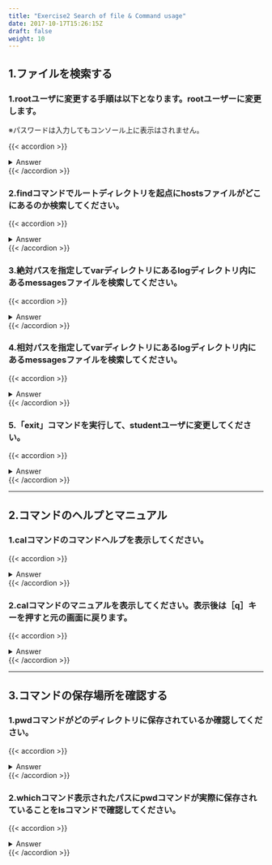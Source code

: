 ```yaml
---
title: "Exercise2 Search of file & Command usage"
date: 2017-10-17T15:26:15Z
draft: false
weight: 10
---
```


## 1.ファイルを検索する

### 1.rootユーザに変更する手順は以下となります。rootユーザーに変更します。
※パスワードは入力してもコンソール上に表示はされません。

{{< accordion >}}
<details style="margin-top: 10px;">
<summary>Answer</summary>
<div>
<pre>
$ su -
パスワード:tokyoec
#
</pre>
</div>
</details>
{{< /accordion >}}

### 2.findコマンドでルートディレクトリを起点にhostsファイルがどこにあるのか検索してください。

{{< accordion >}}
<details style="margin-top: 10px;">
<summary>Answer</summary>
<div>
<pre>
# find / -name hosts
/etc/hosts
/etc/avahi/hosts
</pre>
</div>
</details>
{{< /accordion >}}

### 3.絶対パスを指定してvarディレクトリにあるlogディレクトリ内にあるmessagesファイルを検索してください。

{{< accordion >}}
<details style="margin-top: 10px;">
<summary>Answer</summary>
<div>
<pre>
# find /var/log -name messages
/var/log/messages
</pre>
</div>
</details>
{{< /accordion >}}

### 4.相対パスを指定してvarディレクトリにあるlogディレクトリ内にあるmessagesファイルを検索してください。

{{< accordion >}}
<details style="margin-top: 10px;">
<summary>Answer</summary>
<div>
<pre>
# cd /
# find ./ -name messages
./var/log/messages
./usr/share/open-vm-tools/messages
</pre>
</div>
</details>
{{< /accordion >}}

### 5.「exit」コマンドを実行して、studentユーザに変更してください。

{{< accordion >}}
<details style="margin-top: 10px;">
<summary>Answer</summary>
<div>
<pre>
# exit
$
</pre>
</div>
</details>
{{< /accordion >}}

***

## 2.コマンドのヘルプとマニュアル

### 1.calコマンドのコマンドヘルプを表示してください。

{{< accordion >}}
<details style="margin-top: 10px;">
<summary>Answer</summary>
<div>
<pre>
$ cal --help
使い方:
cal [オプション] [[[日] 月] 年]
cal [options] <timestamp|monthname>
 
カレンダーまたはその一部を表示します。
引数を付けない場合は今月を表示します。
 
オプション:
-1, --one             1 か月分だけを表示します (既定値)
-3, --three           3 か月分の日付を表示します
-n, --months <num>    show num months starting with date's month
-S, --span            span the date when displaying multiple months
-s, --sunday          週の開始を日曜日にします
-m, --monday          週の開始を月曜日にします
-j, --julian          use day-of-year for all calendars
    --reform <val>    Gregorian reform date (1752|gregorian|iso|julian)
    --iso             --reform=iso と同じ
-y, --year            年全体を表示します
-Y, --twelve          show the next twelve months
-w, --week[=<num>]    US または ISO-8601 形式の週番号を表示
    --color[=<時期>]  メッセージを色づけします
                          (auto、always、never のどれか)
                          カラー表示はデフォルトで有効です
 
-h, --help            このヘルプを表示します
-V, --version         バージョンを表示します
 
詳しくは cal(1) をお読みください。
</pre>
</div>
</details>
{{< /accordion >}}

### 2.calコマンドのマニュアルを表示してください。表示後は［q］キーを押すと元の画面に戻ります。

{{< accordion >}}
<details style="margin-top: 10px;">
<summary>Answer</summary>
<div>
<pre>
$ man cal
  CAL(1)                                                                User Commands                                                                CAL(1)

  NAME
         cal - display a calendar
  
  SYNOPSIS
         cal [options] [[[day] month] year]
         cal [options] [timestamp|monthname]
  
  DESCRIPTION
         cal displays a simple calendar.  If no arguments are specified, the current month is displayed.
  
         The month may be specified as a number (1-12), as a month name or as an abbreviated month name according to the current locales.
  
         Two different calendar systems are used, Gregorian and Julian.  These are nearly identical systems with Gregorian making a small adjustment to the
         frequency of leap years; this facilitates improved synchronization with solar events like the equinoxes.  The Gregorian calendar reform was intro‐
         duced in 1582, but its adoption continued up to 1923.  By default cal uses the adoption date of 3 Sept 1752.  From that date forward the Gregorian
         calendar is displayed; previous dates use the Julian calendar system.  11 days were removed at the time of adoption to bring the calendar in  sync
         with  solar  events.   So Sept 1752 has a mix of Julian and Gregorian dates by which the 2nd is followed by the 14th (the 3rd through the 13th are
         absent).
  
         Optionally, either the proleptic Gregorian calendar or the Julian calendar may be used exclusively.  See --reform below.
  
  OPTIONS
         -1, --one
                Display single month output.  (This is the default.)
  
         -3, --three
                Display three months spanning the date.
  
         -n , --months number
                Display number of months, starting from the month containing the date.
  
         -S, --span
                Display months spanning the date.
  
         -s, --sunday
                Display Sunday as the first day of the week.
  
         -m, --monday
                Display Monday as the first day of the week.
  
         --iso  Display the proleptic Gregorian calendar exclusively.  See --reform below.
  
         -j, --julian
                Use day-of-year numbering for all calendars.  These are also called ordinal days.  Ordinal days range from 1 to 366.  This option does  not
                switch from the Gregorian to the Julian calendar system, that is controlled by the --reform option.
  
                Sometimes  Gregorian calendars using ordinal dates are referred to as Julian calendars.  This can be confusing due to the many date related
                conventions that use Julian in their name: (ordinal) julian date, julian (calendar) date, (astronomical)  julian  date,  (modified)  julian
                date,  and more.  This option is named julian, because ordinal days are identified as julian by the POSIX standard.  However, be aware that
                cal also uses the Julian calendar system.  See DESCRIPTION above.
  
         --reform val
                This option sets the adoption date of the Gregorian calendar reform.  Calendar dates previous to reform use  the  Julian  calendar  system.
                Calendar dates after reform use the Gregorian calendar system.  The argument val can be:
  
                ・ 1752 - sets 3 September 1752 as the reform date (default).  This is when the Gregorian calendar reform was adopted by the British Empire.
  
                ・ gregorian  - display Gregorian calendars exclusively.  This special placeholder sets the reform date below the smallest year that cal can
                  use; meaning all calendar output uses the Gregorian calendar system.  This is called the  proleptic  Gregorian  calendar,  because  dates
                  prior to the calendar system's creation use extrapolated values.
  
                ・ iso  - alias of gregorian.  The ISO 8601 standard for the representation of dates and times in information interchange requires using the
                  proleptic Gregorian calendar.
  
                ・ julian - display Julian calendars exclusively.  This special placeholder sets the reform date above the largest year that  cal  can  use;
                  meaning all calendar output uses the Julian calendar system.
  
                See DESCRIPTION above.
  
         -y, --year
                Display a calendar for the whole year.
  
         -Y, --twelve
                Display a calendar for the next twelve months.
  
         -w, --week[=number]
                Display week numbers in the calendar (US or ISO-8601).
  
         --color[=when]
                Colorize  the output.  The optional argument when can be auto, never or always.  If the when argument is omitted, it defaults to auto.  The
                colors can be disabled; for the current built-in default see the --help output.  See also the COLORS section.
  
         -V, --version
                Display version information and exit.
  
         -h, --help
                Display help text and exit.
  
  PARAMETERS
         Single digits-only parameter (e.g. 'cal 2020')
                Specifies the year to be displayed; note the year must be fully specified: cal 89 will not display a calendar for 1989.
  
         Single string parameter (e.g. 'cal tomorrow' or 'cal August')
                Specifies timestamp or a month name (or abbreviated name) according to the current locales.
  
                The special placeholders are accepted when parsing timestamp, "now" may be used to refer to the current time, "today", "yesterday", "tomor‐
                row" refer to of the current day, the day before or the next day, respectively.
  
                The  relative date specifications are also accepted, in this case "+" is evaluated to the current time plus the specified time span. Corre‐
                spondingly, a time span that is prefixed with "-" is evaluated to the current time minus the specified time  span,  for  example  '+2days'.
                Instead  of prefixing the time span with "+" or "-", it may also be suffixed with a space and the word "left" or "ago" (for example '1 week
                ago').
  CAL(1)                                                                User Commands                                                                CAL(1)
  
  NAME
         cal - display a calendar
  
  SYNOPSIS
         cal [options] [[[day] month] year]
         cal [options] [timestamp|monthname]
  
  DESCRIPTION
         cal displays a simple calendar.  If no arguments are specified, the current month is displayed.
  
         The month may be specified as a number (1-12), as a month name or as an abbreviated month name according to the current locales.
  
         Two different calendar systems are used, Gregorian and Julian.  These are nearly identical systems with Gregorian making a small adjustment to the
         frequency of leap years; this facilitates improved synchronization with solar events like the equinoxes.  The Gregorian calendar reform was intro‐
         duced in 1582, but its adoption continued up to 1923.  By default cal uses the adoption date of 3 Sept 1752.  From that date forward the Gregorian
         calendar is displayed; previous dates use the Julian calendar system.  11 days were removed at the time of adoption to bring the calendar in  sync
         with  solar  events.   So Sept 1752 has a mix of Julian and Gregorian dates by which the 2nd is followed by the 14th (the 3rd through the 13th are
         absent).
  
         Optionally, either the proleptic Gregorian calendar or the Julian calendar may be used exclusively.  See --reform below.
  
  OPTIONS
         -1, --one
                Display single month output.  (This is the default.)
  
         -3, --three
                Display three months spanning the date.
  
         -n , --months number
                Display number of months, starting from the month containing the date.
  
         -S, --span
                Display months spanning the date.
  
         -s, --sunday
                Display Sunday as the first day of the week.
  
         -m, --monday
                Display Monday as the first day of the week.
  
         --iso  Display the proleptic Gregorian calendar exclusively.  See --reform below.
  
         -j, --julian
                Use day-of-year numbering for all calendars.  These are also called ordinal days.  Ordinal days range from 1 to 366.  This option does  not
                switch from the Gregorian to the Julian calendar system, that is controlled by the --reform option.
  
                Sometimes  Gregorian calendars using ordinal dates are referred to as Julian calendars.  This can be confusing due to the many date related
                conventions that use Julian in their name: (ordinal) julian date, julian (calendar) date, (astronomical)  julian  date,  (modified)  julian
                date,  and more.  This option is named julian, because ordinal days are identified as julian by the POSIX standard.  However, be aware that
                cal also uses the Julian calendar system.  See DESCRIPTION above.
  
         --reform val
                This option sets the adoption date of the Gregorian calendar reform.  Calendar dates previous to reform use  the  Julian  calendar  system.
                Calendar dates after reform use the Gregorian calendar system.  The argument val can be:
  
                ・ 1752 - sets 3 September 1752 as the reform date (default).  This is when the Gregorian calendar reform was adopted by the British Empire.
  
                ・ gregorian  - display Gregorian calendars exclusively.  This special placeholder sets the reform date below the smallest year that cal can
                  use; meaning all calendar output uses the Gregorian calendar system.  This is called the  proleptic  Gregorian  calendar,  because  dates
                  prior to the calendar system's creation use extrapolated values.
  
                ・ iso  - alias of gregorian.  The ISO 8601 standard for the representation of dates and times in information interchange requires using the
                  proleptic Gregorian calendar.
  
                ・ julian - display Julian calendars exclusively.  This special placeholder sets the reform date above the largest year that  cal  can  use;
                  meaning all calendar output uses the Julian calendar system.
  
                See DESCRIPTION above.
  
         -y, --year
                Display a calendar for the whole year.
  
         -Y, --twelve
                Display a calendar for the next twelve months.
  
         -w, --week[=number]
                Display week numbers in the calendar (US or ISO-8601).
  
         --color[=when]
                Colorize  the output.  The optional argument when can be auto, never or always.  If the when argument is omitted, it defaults to auto.  The
                colors can be disabled; for the current built-in default see the --help output.  See also the COLORS section.
  
         -V, --version
                Display version information and exit.
  
         -h, --help
                Display help text and exit.
  
  PARAMETERS
         Single digits-only parameter (e.g. 'cal 2020')
                Specifies the year to be displayed; note the year must be fully specified: cal 89 will not display a calendar for 1989.
  
         Single string parameter (e.g. 'cal tomorrow' or 'cal August')
                Specifies timestamp or a month name (or abbreviated name) according to the current locales.
  
                The special placeholders are accepted when parsing timestamp, "now" may be used to refer to the current time, "today", "yesterday", "tomor‐
                row" refer to of the current day, the day before or the next day, respectively.
  
                The  relative date specifications are also accepted, in this case "+" is evaluated to the current time plus the specified time span. Corre‐
                spondingly, a time span that is prefixed with "-" is evaluated to the current time minus the specified time  span,  for  example  '+2days'.
                Instead  of prefixing the time span with "+" or "-", it may also be suffixed with a space and the word "left" or "ago" (for example '1 week
                ago').
  
         Two parameters (e.g. 'cal 11 2020')
                Denote the month (1 - 12) and year.
  
         Three parameters (e.g. 'cal 25 11 2020')
                Denote the day (1-31), month and year, and the day will be highlighted if the calendar is displayed on a terminal.  If  no  parameters  are
                specified, the current month's calendar is displayed.
  
  NOTES
         A year starts on January 1.  The first day of the week is determined by the locale or the --sunday and --monday options.
  
         The week numbering depends on the choice of the first day of the week.  If it is Sunday then the customary North American numbering is used, where
         1 January is in week number 1.  If it is Monday then the ISO 8601 standard week numbering is used, where the first Thursday is in week number 1.
  
  COLORS
         Implicit coloring can be disabled as follows:
  
                touch /etc/terminal-colors.d/cal.disable
  
         See terminal-colors.d(5) for more details about colorization configuration.
  
  BUGS
         The default cal output uses 3 September 1752 as the Gregorian calendar reform date.  The historical reform  dates for the other locales, including
         its introduction in October 1582, are not implemented.
  
         Alternative calendars, such as the Umm al-Qura, the Solar Hijri, the Ge'ez, or the lunisolar Hindu, are not supported.
  
  HISTORY
         A cal command appeared in Version 6 AT&T UNIX.
  
  AVAILABILITY
         The cal command is part of the util-linux package and is available from https://www.kernel.org/pub/linux/utils/util-linux/.
  
  util-linux                                                             January 2018                                                                CAL(1)
</pre>
</div>
</details>
{{< /accordion >}}

***

## 3.コマンドの保存場所を確認する

### 1.pwdコマンドがどのディレクトリに保存されているか確認してください。

{{< accordion >}}
<details style="margin-top: 10px;">
<summary>Answer</summary>
<div>
<pre>
$ which pwd
/usr/bin/pwd
</pre>
</div>
</details>
{{< /accordion >}}

### 2.whichコマンド表示されたパスにpwdコマンドが実際に保存されていることをlsコマンドで確認してください。

{{< accordion >}}
<details style="margin-top: 10px;">
<summary>Answer</summary>
<div>
<pre>
$ ls /usr/bin/pwd
/usr/bin/pwd
</pre>
</div>
</details>
{{< /accordion >}}